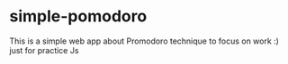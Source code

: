 # simple-pomodoro
This is a simple web app about Promodoro technique to focus on work :) just for practice Js
